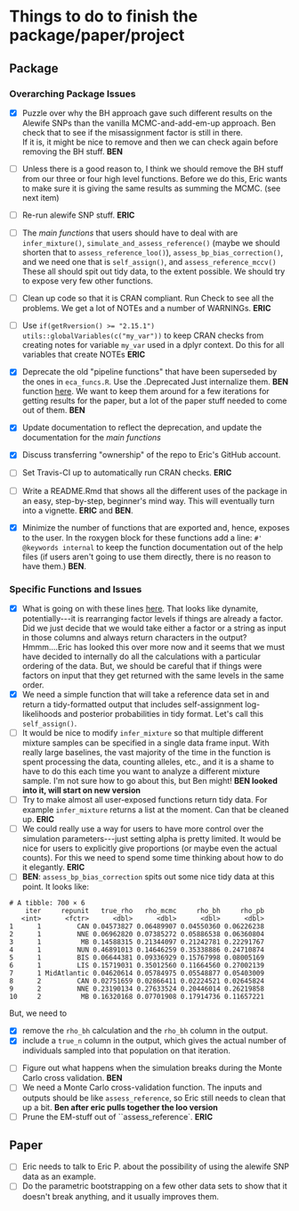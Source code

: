 # Things to do to finish the package/paper/project

## Package 

### Overarching Package Issues

- [x] Puzzle over why the BH approach gave such different results on the Alewife SNPs than the
vanilla MCMC-and-add-em-up approach.  Ben check that to see if the misassignment factor is still in there.  
If it is, it might be nice to remove and then we can check again before removing the BH stuff.  __BEN__
- [ ] Unless there is a good reason to, I think we should remove the BH stuff from our three or
four high level functions.  Before we do this, Eric wants to make sure it is giving the same results as summing the MCMC. (see next item)
- [ ] Re-run alewife SNP stuff.  __ERIC__
- [ ] The _main functions_ that users should have to deal with are `infer_mixture()`,
`simulate_and_assess_reference()` (maybe we should shorten that to `assess_reference_loo()`), `assess_bp_bias_correction()`, and we need one that is `self_assign()`, and `assess_reference_mccv()`  These all
should spit out tidy data, to the extent possible.  We should try to expose very few other 
functions.  
- [ ] Clean up code so that it is CRAN compliant. Run Check to
see all the problems.  We get a lot of NOTEs and
a number of WARNINGs.  **ERIC**
- [ ] Use `if(getRversion() >= "2.15.1") utils::globalVariables(c("my_var"))` to
keep CRAN checks from creating notes for variable `my_var` used in a dplyr context.
Do this for all variables that create NOTEs  **ERIC**
- [x] Deprecate the old "pipeline functions" that have been superseded by the ones in `eca_funcs.R`.
Use the .Deprecated Just internalize them. __BEN__
function [here](https://stat.ethz.ch/R-manual/R-devel/library/base/html/Deprecated.html).
We want to keep them around for a few iterations for getting results
for the paper, but a lot of the paper
stuff needed to come out of them. **BEN**
- [x] Update documentation to reflect the deprecation, and update the documentation
for the _main functions_ 
- [X] Discuss transferring "ownership" of the repo to Eric's GitHub account.
- [ ] Set Travis-CI up to automatically run CRAN checks.  **ERIC** 
- [ ] Write a README.Rmd that shows all the different uses of the package in an easy, step-by-step,
beginner's mind way.  This will eventually turn into a vignette.  **ERIC** and **BEN**. 
- [x] Minimize the number of functions that are exported and, hence, exposes to the user. In
the roxygen block for these functions add a line: `#' @keywords internal` to keep the function
documentation out of the help files (if users aren't going to use them directly, there is
no reason to have them.) **BEN**.




### Specific Functions and Issues

- [x] What is going on with these lines [here](https://github.com/benmoran11/rubias/blob/64a1ba2fcaa1471fc338d37d87abe94bf0655ac6/R/data_conversion.R#L385-L387).  That looks
like dynamite, potentially---it is rearranging factor levels if things are already a factor.  Did we just decide that we
would take either a factor or a string as input in those columns and always return characters in the output?  Hmmm....Eric has
looked this over more now and it seems that we must have decided to internally do all the calculations with a particular ordering
of the data.  But, we should be careful that if things were factors on input that they get returned with the same levels in the same
order.  
- [X] We need a simple function that will take a reference data set in and return a tidy-formatted
output that includes self-assignment log-likelihoods and posterior probabilities in tidy format. Let's
call this `self_assign()`.
- [ ] It would be nice to modify `infer_mixture` so that multiple different mixture samples can
be specified in a single data frame input.  With really large baselines, the vast majority of the
time in the function is spent processing the data, counting alleles, etc., and it is a shame to have
to do this each time you want to analyze a different mixture sample.  I'm not sure how to go about this, but Ben might!  __BEN looked into it, will start on new version__
- [ ] Try to make almost all user-exposed functions return tidy data.  For example `infer_mixture`
returns a list at the moment.  Can that be cleaned up.  __ERIC__
- [ ] We could really use a way for users to have more control over the simulation parameters---just
setting alpha is pretty limited.  It would be nice for users to explicitly give proportions (or maybe 
even the actual counts).  For this we need to spend some time thinking about how to do it elegantly.  __ERIC__
- [ ] __BEN__:  `assess_bp_bias_correction` spits out some nice tidy data at this point.  It looks like:
```
# A tibble: 700 × 6
    iter     repunit   true_rho   rho_mcmc     rho_bh     rho_pb
   <int>      <fctr>      <dbl>      <dbl>      <dbl>      <dbl>
1      1         CAN 0.04573827 0.06489907 0.04550360 0.06226238
2      1         NNE 0.06962820 0.07385272 0.05886538 0.06360804
3      1          MB 0.14588315 0.21344097 0.21242781 0.22291767
4      1         NUN 0.46891013 0.14646259 0.35338886 0.24710874
5      1         BIS 0.06644381 0.09336929 0.15767998 0.08005169
6      1         LIS 0.15719031 0.35012560 0.11664560 0.27002139
7      1 MidAtlantic 0.04620614 0.05784975 0.05548877 0.05403009
8      2         CAN 0.02751659 0.02866411 0.02224521 0.02645824
9      2         NNE 0.23190134 0.27633524 0.20446014 0.26219858
10     2          MB 0.16320168 0.07701908 0.17914736 0.11657221
```
But, we need to 
  + [x] remove the `rho_bh` calculation and the `rho_bh` column in the output.
  + [x] include a `true_n` column in the output, which gives the
    actual number of individuals sampled into that population on that iteration.

- [ ] Figure out what happens when the simulation breaks during the Monte Carlo cross validation.  __BEN__
- [ ] We need a Monte Carlo cross-validation function.  The inputs and outputs should be like `assess_reference`, so Eric still needs to clean that up a bit.  __Ben after  eric pulls together the loo version__
- [ ] Prune the EM-stuff out of ``assess_reference`.   __ERIC__

## Paper

- [ ]  Eric needs to talk to Eric P. about the possibility of using the 
alewife SNP data as an example.
- [ ] Do the parametric bootstrapping on a few other data sets to show that
it doesn't break anything, and it usually improves them.
